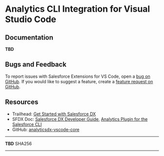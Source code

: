 # Analytics CLI Integration for Visual Studio Code

## Documentation

**TBD**

## Bugs and Feedback

To report issues with Salesforce Extensions for VS Code, open a [bug on GitHub](https://git.soma.salesforce.com/ADX/analyticsdx-vscode/issues/new?template=Bug_report.md). If you would like to suggest a feature, create a [feature request on GitHub](https://git.soma.salesforce.com/ADX/analyticsdx-vscode/issues/new?template=Feature_request.md).

## Resources

- Trailhead: [Get Started with Salesforce DX](https://trailhead.salesforce.com/trails/sfdx_get_started)
- SFDX Doc: [Salesforce DX Developer Guide](https://developer.salesforce.com/docs/atlas.en-us.sfdx_dev.meta/sfdx_dev),
  [Analytics Plugin for the Salesforce CLI](https://developer.salesforce.com/docs/atlas.en-us.bi_dev_guide_wave_templates.meta/bi_dev_guide_wave_templates/bi_templatesdev_cli_analytics_intro.htm)
- GitHub: [analyticsdx-vscode-core](https://git.soma.salesforce.com/ADX/analyticsdx-vscode/tree/develop/extensions/analyticsdx-vscode-core)

---

**TBD** SHA256

---
